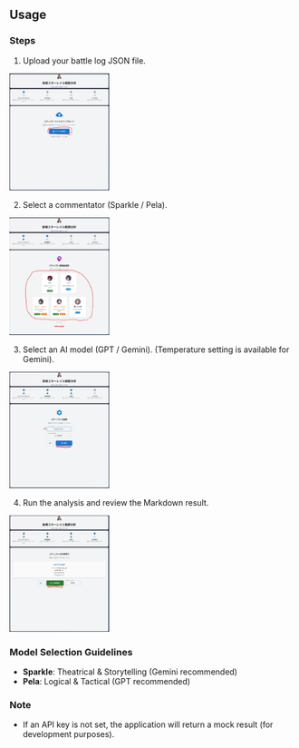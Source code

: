 ## Usage

### Steps
1. Upload your battle log JSON file.

<div align="left">
  <img src="images/screenshots/mainmenu_step1.png" width="35%" alt="mainmenu_step1">
</div>

2. Select a commentator (Sparkle / Pela).

<div align="left">
  <img src="images/screenshots/mainmenu_step2.png" width="35%" alt="mainmenu_step2">
</div>

3. Select an AI model (GPT / Gemini). (Temperature setting is available for Gemini).

<div align="left">
  <img src="images/screenshots/mainmenu_step3.png" width="35%" alt="mainmenu_step3">
</div>

4. Run the analysis and review the Markdown result.

<div align="left">
  <img src="images/screenshots/mainmenu_step4.png" width="35%" alt="mainmenu_step4">
</div>

### Model Selection Guidelines
- **Sparkle**: Theatrical & Storytelling (Gemini recommended)
- **Pela**: Logical & Tactical (GPT recommended)

### Note
- If an API key is not set, the application will return a mock result (for development purposes).